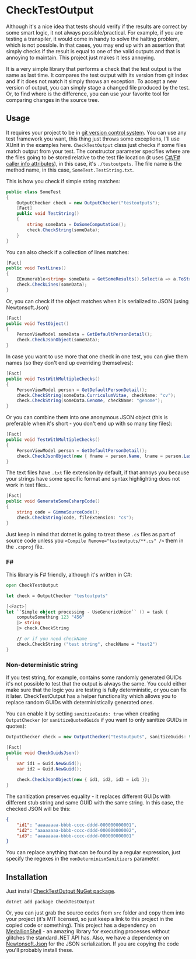 # CheckTestOutput

Although it's a nice idea that tests should verify if the results are correct by some smart logic, it not always possible/practical. For example, if you are testing a transpiler, it would come in handy to solve the halting problem, which is not possible. In that cases, you may end up with an assertion that simply checks if the result is equal to one of the valid outputs and that is annoying to maintain. This project just makes it less annoying.

It is a very simple library that performs a check that the test output is the same as last time. It compares the test output with its version from git index and if it does not match it simply throws an exception. To accept a new version of output, you can simply stage a changed file produced by the test. Or, to find where is the difference, you can use your favorite tool for comparing changes in the source tree.


## Usage

It requires your project to be in [git version control system](https://git-scm.com/). You can use any test framework you want, this thing just throws some exceptions, I'll use XUnit in the examples here. `CheckTestOutput` class just checks if some files match output from your test. The constructor parameter specifies where are the files going to be stored relative to the test file location (it uses [C#/F# caller info attributes](https://docs.microsoft.com/cs-cz/dotnet/csharp/programming-guide/concepts/caller-information)), in this case, it's `./testoutputs`. The file name is the method name, in this case, `SomeTest.TestString.txt`.

This is how you check if simple string matches:

```csharp
public class SomeTest
{
    OutputChecker check = new OutputChecker("testoutputs");
    [Fact]
    public void TestString()
    {
        string someData = DoSomeComputation();
        check.CheckString(someData);
    }
}
```

You can also check if a collection of lines matches:

```csharp
[Fact]
public void TestLines()
{
    IEnumerable<string> someData = GetSomeResults().Select(a => a.ToString());
    check.CheckLines(someData);
}
```

Or, you can check if the object matches when it is serialized to JSON (using Newtonsoft.Json)

```csharp
[Fact]
public void TestObject()
{
    PersonViewModel someData = GetDefaultPersonDetail();
    check.CheckJsonObject(someData);
}
```

In case you want to use more that one check in one test, you can give them names (so they don't end up overriding themselves):

```csharp
[Fact]
public void TestWithMultipleChecks()
{
    PersonViewModel person = GetDefaultPersonDetail();
    check.CheckString(someData.CurriculumVitae, checkName: "cv");
    check.CheckString(someData.Genome, checkName: "genome");
}
```

Or you can combine them into one anonymous JSON object (this is preferable when it's short - you don't end up with so many tiny files):

```csharp
[Fact]
public void TestWithMultipleChecks()
{
    PersonViewModel person = GetDefaultPersonDetail();
    check.CheckJsonObject(new { fname = person.Name, lname = person.LastName, person.BirthDate });
}
```

The text files have `.txt` file extension by default, if that annoys you because your strings have some specific format and syntax highlighting does not work in text files...

```csharp
[Fact]
public void GenerateSomeCsharpCode()
{
    string code = GimmeSourceCode();
    check.CheckString(code, fileExtension: "cs");
}
```

Just keep in mind that dotnet is going to treat these `.cs` files as part of source code unless you `<Compile Remove="testoutputs/**.cs" />` them in the `.csproj` file.

### F#

This library is F# friendly, although it's written in C#:

```fsharp
open CheckTestOutput

let check = OutputChecker "testoutputs"

[<Fact>]
let ``Simple object processing - UseGenericUnion`` () = task {
    computeSomething 123 "456"
    |> string
    |> check.CheckString

    // or if you need checkName
    check.CheckString ("test string", checkName = "test2")
}
```

### Non-deterministic string

If you test string, for example, contains some randomly generated GUIDs it's not possible to test that the output is always the same. You could either make sure that the logic you are testing is fully deterministic, or you can fix it later. CheckTestOutput has a helper functionality which allows you to replace random GUIDs with deterministically generated ones.

You can enable it by setting `sanitizeGuids: true` when creating `OutputChecker` (or `sanitizeQuotedGuids` if you want to only sanitize GUIDs in quotes):

```csharp
OutputChecker check = new OutputChecker("testoutputs", sanitizeGuids: true);

[Fact]
public void CheckGuidsJson()
{
    var id1 = Guid.NewGuid();
    var id2 = Guid.NewGuid();

    check.CheckJsonObject(new { id1, id2, id3 = id1 });
}
```

The sanitization preserves equality - it replaces different GUIDs with different stub string and same GUID with the same string. In this case, the checked JSON will be this:

```json
{
	"id1": "aaaaaaaa-bbbb-cccc-dddd-000000000001",
	"id2": "aaaaaaaa-bbbb-cccc-dddd-000000000002",
	"id3": "aaaaaaaa-bbbb-cccc-dddd-000000000001"
}
```

You can replace anything that can be found by a regular expression, just specify the regexes in the `nonDeterminismSanitizers` parameter.

## Installation

Just install [CheckTestOutput NuGet package](https://www.nuget.org/packages/CheckTestOutput).

```
dotnet add package CheckTestOutput
```

Or, you can just grab the source codes from `src` folder and copy them into your project (it's MIT licensed, so just keep a link to this project in the copied code or something). This project has a dependency on [MedallionShell](https://github.com/madelson/MedallionShell) - an amazing library for executing processes without glitches the standard .NET API has. Also, we have a dependency on [Newtonsoft.Json](https://github.com/JamesNK/Newtonsoft.Json) for the JSON serialization. If you are copying the code you'll probably install these.
